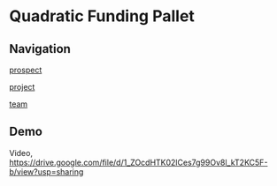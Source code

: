 # Quadratic Funding Pallet

## Navigation
[prospect](./docs/prospect.md)

[project](./docs/project.md)

[team](./docs/team.md)


## Demo
Video, https://drive.google.com/file/d/1_ZOcdHTK02lCes7g99Ov8l_kT2KC5F-b/view?usp=sharing



